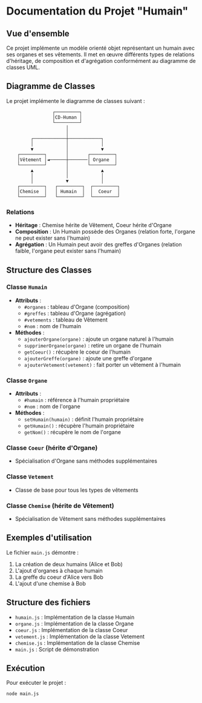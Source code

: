 # Documentation du Projet "Humain"

## Vue d'ensemble

Ce projet implémente un modèle orienté objet représentant un humain avec ses organes et ses vêtements. Il met en œuvre différents types de relations d'héritage, de composition et d'agrégation conformément au diagramme de classes UML.

## Diagramme de Classes

Le projet implémente le diagramme de classes suivant :

```
                 ┌─────────┐
                 │CD-Human │
                 └─────────┘
                      │
                      │
         ┌────────────┼────────────┐
         │            │            │
         ▼            │            ▼
    ┌─────────┐       │       ┌─────────┐
    │Vêtement │◄──────┼───────│ Organe  │
    └─────────┘       │       └─────────┘
         ▲            │            ▲
         │            │            │
         │            ▼            │
    ┌─────────┐   ┌─────────┐  ┌─────────┐
    │Chemise  │   │ Humain  │  │  Coeur  │
    └─────────┘   └─────────┘  └─────────┘
```

### Relations
- **Héritage** : Chemise hérite de Vêtement, Coeur hérite d'Organe
- **Composition** : Un Humain possède des Organes (relation forte, l'organe ne peut exister sans l'humain)
- **Agrégation** : Un Humain peut avoir des greffes d'Organes (relation faible, l'organe peut exister sans l'humain)

## Structure des Classes

### Classe `Humain`
- **Attributs** : 
  - `#organes` : tableau d'Organe (composition)
  - `#greffes` : tableau d'Organe (agrégation)
  - `#vetements` : tableau de Vêtement
  - `#nom` : nom de l'humain
- **Méthodes** :
  - `ajouterOrgane(organe)` : ajoute un organe naturel à l'humain
  - `supprimerOrgane(organe)` : retire un organe de l'humain
  - `getCoeur()` : récupère le coeur de l'humain
  - `ajouterGreffe(organe)` : ajoute une greffe d'organe
  - `ajouterVetement(vetement)` : fait porter un vêtement à l'humain

### Classe `Organe`
- **Attributs** : 
  - `#humain` : référence à l'humain propriétaire
  - `#nom` : nom de l'organe
- **Méthodes** :
  - `setHumain(humain)` : définit l'humain propriétaire
  - `getHumain()` : récupère l'humain propriétaire
  - `getNom()` : récupère le nom de l'organe

### Classe `Coeur` (hérite d'Organe)
- Spécialisation d'Organe sans méthodes supplémentaires

### Classe `Vetement`
- Classe de base pour tous les types de vêtements

### Classe `Chemise` (hérite de Vêtement)
- Spécialisation de Vêtement sans méthodes supplémentaires

## Exemples d'utilisation

Le fichier `main.js` démontre :
1. La création de deux humains (Alice et Bob)
2. L'ajout d'organes à chaque humain
3. La greffe du coeur d'Alice vers Bob
4. L'ajout d'une chemise à Bob

## Structure des fichiers
- `humain.js` : Implémentation de la classe Humain
- `organe.js` : Implémentation de la classe Organe
- `coeur.js` : Implémentation de la classe Coeur
- `vetement.js` : Implémentation de la classe Vetement
- `chemise.js` : Implémentation de la classe Chemise
- `main.js` : Script de démonstration

## Exécution
Pour exécuter le projet :
```
node main.js
``` 